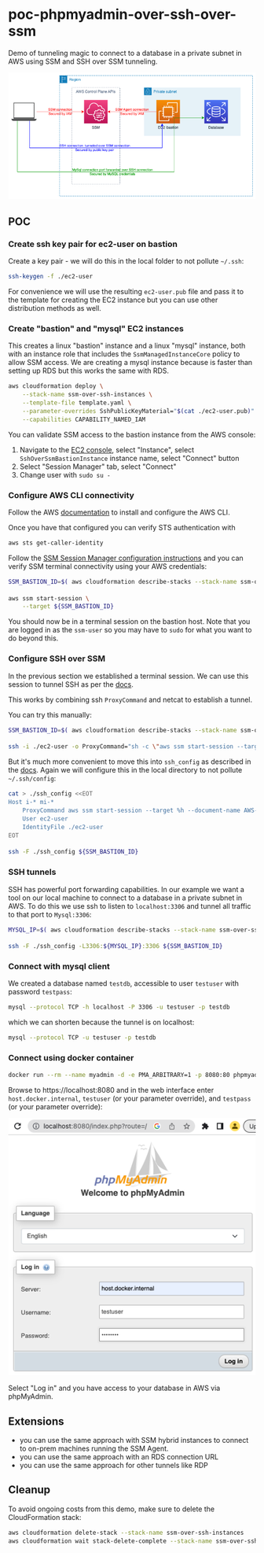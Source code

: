 # poc-phpmyadmin-over-ssh-over-ssm

Demo of tunneling magic to connect to a database in a private subnet in AWS using SSM and SSH over SSM tunneling.

![architecture](architecture.png)

## POC

### Create ssh key pair for ec2-user on bastion

Create a key pair - we will do this in the local folder to not pollute `~/.ssh`:

```bash
ssh-keygen -f ./ec2-user
```

For convenience we will use the resulting `ec2-user.pub` file and pass it to the template for creating the EC2 instance but you can use other distribution methods as well.

### Create "bastion" and "mysql" EC2 instances

This creates a linux "bastion" instance and a linux "mysql" instance, both with an instance role that includes the `SsmManagedInstanceCore` policy to allow SSM access. We are creating a mysql instance because is faster than setting up RDS but this works the same with RDS. 

```bash
aws cloudformation deploy \
    --stack-name ssm-over-ssh-instances \
    --template-file template.yaml \
    --parameter-overrides SshPublicKeyMaterial="$(cat ./ec2-user.pub)" \
    --capabilities CAPABILITY_NAMED_IAM
```

You can validate SSM access to the bastion instance from the AWS console:

1. Navigate to the [EC2 console](https://console.aws.amazon.com/ec2/home?#Instances:instanceState=running;v=3;$case=tags:true%5C,client:false;$regex=tags:false%5C,client:false), select "Instance", select `SshOverSsmBastionInstance` instance name, select "Connect" button
2. Select "Session Manager" tab, select "Connect"
3. Change user with `sudo su -`

### Configure AWS CLI connectivity

Follow the AWS [documentation](https://docs.aws.amazon.com/cli/latest/userguide/cli-chap-configure.html) to install and configure the AWS CLI. 

Once you have that configured you can verify STS authentication with 

```bash
aws sts get-caller-identity
```

Follow the [SSM Session Manager configuration instructions](https://docs.aws.amazon.com/systems-manager/latest/userguide/session-manager.html) and you can verify SSM terminal connectivity using your AWS credentials:

```bash
SSM_BASTION_ID=$( aws cloudformation describe-stacks --stack-name ssm-over-ssh-instances --query "Stacks[].Outputs[?OutputKey=='Bastion'].OutputValue" --output text )

aws ssm start-session \
    --target ${SSM_BASTION_ID}
```

You should now be in a terminal session on the bastion host. Note that you are logged in as the `ssm-user` so you may have to `sudo` for what you want to do beyond this.

### Configure SSH over SSM

In the previous section we established a terminal session. We can use this session to tunnel SSH as per the [docs](https://docs.aws.amazon.com/systems-manager/latest/userguide/session-manager-getting-started-enable-ssh-connections.html).

This works by combining ssh `ProxyCommand` and netcat to establish a tunnel. 

You can try this manually:

```bash
SSM_BASTION_ID=$( aws cloudformation describe-stacks --stack-name ssm-over-ssh-instances --query "Stacks[].Outputs[?OutputKey=='Bastion'].OutputValue" --output text )

ssh -i ./ec2-user -o ProxyCommand="sh -c \"aws ssm start-session --target %h --document-name AWS-StartSSHSession --parameters 'portNumber=%p'\"" ${SSM_BASTION_ID}
```

But it's much more convenient to move this into `ssh_config` as described in the [docs](https://docs.aws.amazon.com/systems-manager/latest/userguide/session-manager-getting-started-enable-ssh-connections.html). Again we will configure this in the local directory to not pollute `~/.ssh/config`:

```bash
cat > ./ssh_config <<EOT
Host i-* mi-*
    ProxyCommand aws ssm start-session --target %h --document-name AWS-StartSSHSession --parameters 'portNumber=%p'
    User ec2-user
    IdentityFile ./ec2-user
EOT

ssh -F ./ssh_config ${SSM_BASTION_ID}
```

### SSH tunnels

SSH has powerful port forwarding capabilities. In our example we want a tool on our local machine to connect to a database in a private subnet in AWS. To do this we use ssh to listen to `localhost:3306` and tunnel all traffic to that port to `Mysql:3306`:

```bash
MYSQL_IP=$( aws cloudformation describe-stacks --stack-name ssm-over-ssh-instances --query "Stacks[].Outputs[?OutputKey=='MysqlIp'].OutputValue" --output text )

ssh -F ./ssh_config -L3306:${MYSQL_IP}:3306 ${SSM_BASTION_ID}
```

### Connect with mysql client

We created a database named `testdb`, accessible to user `testuser` with password `testpass`:

```bash
mysql --protocol TCP -h localhost -P 3306 -u testuser -p testdb
```

which we can shorten because the tunnel is on localhost:
```bash
mysql --protocol TCP -u testuser -p testdb
```

### Connect using docker container

```bash
docker run --rm --name myadmin -d -e PMA_ARBITRARY=1 -p 8080:80 phpmyadmin
```

Browse to https://localhost:8080 and in the web interface enter `host.docker.internal`, `testuser` (or your parameter override), and `testpass` (or your parameter override):

![phpmyadmin](phpmyadmin1.png)

Select "Log in" and you have access to your database in AWS via phpMyAdmin. 

## Extensions

* you can use the same approach with SSM hybrid instances to connect to on-prem machines running the SSM Agent.
* you can use the same approach with an RDS connection URL
* you can use the same approach for other tunnels like RDP

## Cleanup

To avoid ongoing costs from this demo, make sure to delete the CloudFormation stack:

```bash
aws cloudformation delete-stack --stack-name ssm-over-ssh-instances
aws cloudformation wait stack-delete-complete --stack-name ssm-over-ssh-instances
```

